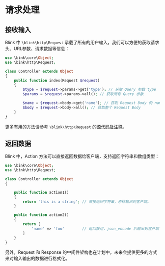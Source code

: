 请求处理
=======

接收输入
--------

Blink 中 `\blink\http\Request` 承载了所有的用户输入，我们可以方便的获取请求头、URL参数、请求数据等信息：

```php
use \bink\core\Object;
use \bink\http\Request;

class Controller extends Object
{
    public function index(Request $request)
    {
        $type = $request->params->get('type'); // 获取 Query 参数 type
        $params = $request->params->all(); // 获取所有 Query 参数

        $name = $request->body->get('name'); // 获取 Request Body 的 name 参数
        $body = $request->body->all(); // 获取整个 Request Body
    }
}
```

更多有用的方法请参考 `\blink\http\Request` 的[源代码及注释](src/http/Request.php)。


返回数据
-------

Blink 中，Action 方法可以直接返回数据给客户端，支持返回字符串和数组类型：

```php
use \bink\core\Object;
use \bink\http\Request;

class Controller extends Object
{

    public function action1()
    {
        return 'this is a string'; // 直接返回字符串，原样输出到客户端。
    }

    public function action2()
    {
        return [
            'name' => 'foo'        // 返回数组，json_encode 后输出到客户端
        ]
    }
}
```

另外，Request 和 Response 的中间件架构也在计划中，未来会提供更多的方式来对输入输出的数据进行格式化。
